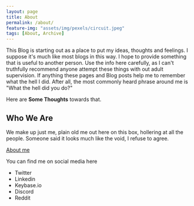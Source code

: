 ```yaml
---
layout: page
title: About
permalink: /about/
feature-img: "assets/img/pexels/circuit.jpeg"
tags: [About, Archive]
---
```



This Blog is starting out as a place to put my ideas, thoughts and feelings. I suppose it's much like most blogs in this way. I hope to provide something that is useful to another person. Use the info here carefully, as I can't truthfully recommend anyone attempt these things with out adult supervision.  If anything these pages and Blog posts help me to remember what the hell I did. After all, the most commonly heard phrase around me is "What the hell did you do?" 

Here are **Some Thoughts** towards that.


## Who We Are

We make up just me, plain old me out here on this box, hollering at all the people. Someone said it looks much like the void, I refuse to agree.

[About me](https://just_a_warning.keybase.pub/)


You can find me on social media here

* Twitter
* Linkedin
* Keybase.io
* Discord
* Reddit





